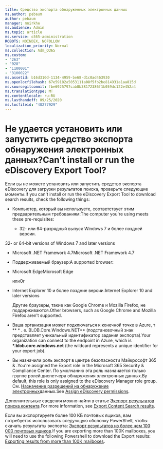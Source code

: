 ```yaml
---
title: Средство экспорта обнаруженных электронных данных
ms.author: pebaum
author: pebaum
manager: mnirkhe
ms.audience: Admin
ms.topic: article
ms.service: o365-administration
ROBOTS: NOINDEX, NOFOLLOW
localization_priority: Normal
ms.collection: Adm_O365
ms.custom:
- "263"
- "928"
- "1100001"
- "3100022"
ms.assetid: b16d310d-1134-4959-be68-d1c0ad463930
ms.openlocfilehash: 67e59182a5053111a08f5fb2be814931a1aa815d
ms.sourcegitcommit: fbe6925797cab0b38172386f1b059dc122e452a4
ms.translationtype: MT
ms.contentlocale: ru-RU
ms.lasthandoff: 09/25/2020
ms.locfileid: "48277929"
---
```

# <a name="cant-install-or-run-the-ediscovery-export-tool"></a><span data-ttu-id="4ad7d-102">Не удается установить или запустить средство экспорта обнаружения электронных данных?</span><span class="sxs-lookup"><span data-stu-id="4ad7d-102">Can't install or run the eDiscovery Export Tool?</span></span>

<span data-ttu-id="4ad7d-103">Если вы не можете установить или запустить средство экспорта eDiscovery для загрузки результатов поиска, проверьте следующие моменты.</span><span class="sxs-lookup"><span data-stu-id="4ad7d-103">If you can't install or run the eDiscovery Export Tool to download search results, check the following things:</span></span>
  
- <span data-ttu-id="4ad7d-104">Компьютер, который вы используете, соответствует этим предварительным требованиям:</span><span class="sxs-lookup"><span data-stu-id="4ad7d-104">The computer you're using meets these pre-requisites:</span></span>

  - <span data-ttu-id="4ad7d-105">32- или 64-разрядный выпуск Windows 7 и более поздней версии.


</span><span class="sxs-lookup"><span data-stu-id="4ad7d-105">32- or 64-bit versions of Windows 7 and later versions</span></span>

  - <span data-ttu-id="4ad7d-106">Microsoft .NET Framework 4.7</span><span class="sxs-lookup"><span data-stu-id="4ad7d-106">Microsoft .NET Framework 4.7</span></span>

  - <span data-ttu-id="4ad7d-107">Поддерживаемый браузер:</span><span class="sxs-lookup"><span data-stu-id="4ad7d-107">A supported browser:</span></span>

  - <span data-ttu-id="4ad7d-108">Microsoft Edge</span><span class="sxs-lookup"><span data-stu-id="4ad7d-108">Microsoft Edge</span></span>

    <span data-ttu-id="4ad7d-109">или</span><span class="sxs-lookup"><span data-stu-id="4ad7d-109">Or</span></span>

  - <span data-ttu-id="4ad7d-110">Internet Explorer 10 и более поздние версии.</span><span class="sxs-lookup"><span data-stu-id="4ad7d-110">Internet Explorer 10 and later versions</span></span>

    <span data-ttu-id="4ad7d-111">Другие браузеры, такие как Google Chrome и Mozilla Firefox, не поддерживаются.</span><span class="sxs-lookup"><span data-stu-id="4ad7d-111">Other browsers, such as Google Chrome and Mozilla Firefox aren't supported.</span></span>

- <span data-ttu-id="4ad7d-112">Ваша организация может подключаться к конечной точке в Azure, т \*\* \* . е. BLOB.Core.Windows.NET\*\* (подстановочный знак представляет уникальный идентификатор задания экспорта).</span><span class="sxs-lookup"><span data-stu-id="4ad7d-112">Your organization can connect to the endpoint in Azure, which is **\*.blob.core.windows.net** (the wildcard represents a unique identifier for your export job).</span></span>

- <span data-ttu-id="4ad7d-113">Вы назначили роль экспорт в центре безопасности Майкрософт 365 &amp; .</span><span class="sxs-lookup"><span data-stu-id="4ad7d-113">You're assigned the Export role in the Microsoft 365 Security &amp; Compliance Center.</span></span> <span data-ttu-id="4ad7d-114">По умолчанию эта роль назначается только группе ролей диспетчера обнаружения электронных данных.</span><span class="sxs-lookup"><span data-stu-id="4ad7d-114">By default, this role is only assigned to the eDiscovery Manager role group.</span></span> <span data-ttu-id="4ad7d-115">См. [Назначение разрешений на обнаружение электронных](https://docs.microsoft.com/microsoft-365/compliance/assign-ediscovery-permissions)данных.</span><span class="sxs-lookup"><span data-stu-id="4ad7d-115">See [Assign eDiscovery permissions](https://docs.microsoft.com/microsoft-365/compliance/assign-ediscovery-permissions).</span></span>

<span data-ttu-id="4ad7d-116">Дополнительные сведения можно найти в статье [Экспорт результатов поиска контента](https://docs.microsoft.com/microsoft-365/compliance/export-search-results).</span><span class="sxs-lookup"><span data-stu-id="4ad7d-116">For more information, see [Export Content Search results](https://docs.microsoft.com/microsoft-365/compliance/export-search-results).</span></span>

<span data-ttu-id="4ad7d-117">Если вы экспортируете более 100 КБ почтовых ящиков, вам потребуется использовать следующую оболочку PowerShell, чтобы скачать результаты экспорта:  [Экспорт результатов из более чем 100 000 почтовых ящиков](https://docs.microsoft.com/microsoft-365/compliance/export-search-results?view=o365-worldwide%23exporting-results-from-more-than-100000-mailboxes).</span><span class="sxs-lookup"><span data-stu-id="4ad7d-117">If you are exporting more than 100K mailboxes, you will need to use the following Powershell to download the Export results:  [Exporting results from more than 100K mailboxes](https://docs.microsoft.com/microsoft-365/compliance/export-search-results?view=o365-worldwide%23exporting-results-from-more-than-100000-mailboxes).</span></span>
